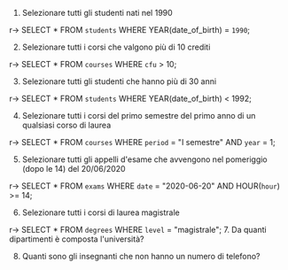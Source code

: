 1. Selezionare tutti gli studenti nati nel 1990

r-> 
SELECT * FROM `students` WHERE YEAR(date_of_birth) = `1990`;

2. Selezionare tutti i corsi che valgono più di 10 crediti

r->
SELECT * FROM `courses` WHERE `cfu` > 10;

3. Selezionare tutti gli studenti che hanno più di 30 anni

r->
SELECT * FROM `students` WHERE YEAR(date_of_birth) < 1992;


4. Selezionare tutti i corsi del primo semestre del primo anno di un qualsiasi corso di
laurea 

r-> 
SELECT * FROM `courses` WHERE `period` = "I semestre" AND `year` = 1;


5. Selezionare tutti gli appelli d'esame che avvengono nel pomeriggio (dopo le 14) del
20/06/2020 

r->
SELECT * FROM `exams` WHERE `date` = "2020-06-20" AND HOUR(`hour`) >= 14;

6. Selezionare tutti i corsi di laurea magistrale 

r->
SELECT * FROM `degrees` WHERE `level` = "magistrale";
7. Da quanti dipartimenti è composta l'università? 


8. Quanti sono gli insegnanti che non hanno un numero di telefono?
